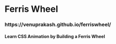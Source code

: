 <h1>Ferris Wheel</h1>

<h3>https://venuprakash.github.io/ferriswheel/</h3>

<h4>Learn CSS Animation by Building a Ferris Wheel</h4>
